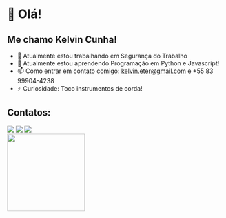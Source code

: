 # 👋 Olá!
## Me chamo Kelvin Cunha!

- 🔭 Atualmente estou trabalhando em Segurança do Trabalho
- 🌱 Atualmente estou aprendendo Programação em Python e Javascript!
- 📫 Como entrar em contato comigo: kelvin.eter@gmail.com e +55 83 99904-4238
- ⚡ Curiosidade: Toco instrumentos de corda!

## Contatos:

<div>
<a href="https://instagram.com/kelvincunha" target="_blank"><img src="https://img.shields.io/badge/-Instagram-%23E4405F?style=for-the-badge&logo=instagram&logoColor=white" target="_blank"></a>
<a href = "mailto:contato@kelvin.eter@gmail.com"><img src="https://img.shields.io/badge/Gmail-D14836?style=for-the-badge&logo=gmail&logoColor=white" target="_blank"></a>
<a href="https://www.linkedin.com/in/kelvincunha" target="_blank"><img src="https://img.shields.io/badge/-LinkedIn-%230077B5?style=for-the-badge&logo=linkedin&logoColor=white" target="_blank"></a>   
</div>

<div>
<a href="https://github.com/kelvincunha">
<img height="180em" src="https://github-readme-stats.vercel.app/api?username=kelvincunha&show_icons=true&theme=dracula&include_all_commits=true&count_private=true"/>
</div>
